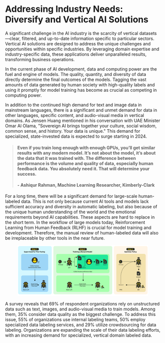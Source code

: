 # Addressing Industry Needs: Diversify and Vertical AI Solutions

A significant challenge in the AI industry is the scarcity of vertical datasets—clear, filtered, and up-to-date information specific to particular sectors. Vertical AI solutions are designed to address the unique challenges and opportunities within specific industries. By leveraging domain expertise and industry-specific data, these applications deliver unparalleled results, transforming business operations.

In the current phase of AI development, data and computing power are the fuel and engine of models. The quality, quantity, and diversity of data directly determine the final outcomes of the models. Tagging the vast amounts of data generated by human society with high-quality labels and using it promptly for model training has become as crucial as competing in computing power.

In addition to the continued high demand for text and image data in mainstream languages, there is a significant and unmet demand for data in other languages, specific content, and audio-visual media in vertical domains. As Jensen Huang mentioned in his conversation with UAE Minister Omar Al Olama, "Sovereign AI brings together your culture, social wisdom, common sense, and history. Your data is unique." This demand for specialized, state-invested data is expected to surge starting in 2024.

> #### Even if you train long enough with enough GPUs, you’ll get similar results with any modern model. It’s not about the model, it’s about the data that it was trained with. The difference between performance is the volume and quality of data, especially human feedback data. You absolutely need it. That will determine your success.&#x20;
>
> #### - Ashiqur Rahman, Machine Learning Researcher, Kimberly-Clark

For a long time, there will be a significant demand for large-scale human-labeled data. This is not only because current AI tools and models lack sufficient accuracy and diversity in automatic labeling, but also because of the unique human understanding of the world and the emotional requirements beyond AI capabilities. These aspects are hard to replace in the short term. In the workflow of large models today, Reinforcement Learning from Human Feedback (RLHF) is crucial for model training and development. Therefore, the manual review of human-labeled data will also be irreplaceable by other tools in the near future.

<figure><img src="../../../.gitbook/assets/D1-01 (1).png" alt=""><figcaption></figcaption></figure>

A survey reveals that 69% of respondent organizations rely on unstructured data such as text, images, and audio-visual media to train models. Among them, 35% consider data quality as the biggest challenge. To address this issue, 55% of organizations use internal labeling teams, 50% employ specialized data labeling services, and 29% utilize crowdsourcing for data labeling. Organizations are expanding the scale of their data labeling efforts, with an increasing demand for specialized, vertical domain labeled data.
